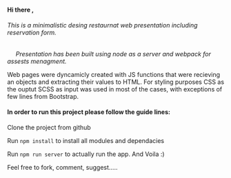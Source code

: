 #### Hi there ,

###### This is a minimalistic desing restaurnat web presentation including reservation form.

      *Presentation has been built using node as a server and webpack for assests menagment.*

Web pages were dyncamicly created with JS functions that were recieving an objects and extracting their values to HTML. For styling purposes CSS as the ouptut SCSS as input was used in most of the cases, with exceptions of few lines from Bootstrap.



#### In order to run this project please follow the guide lines:

Clone the project from github

Run `npm install` to install all modules and dependacies

Run `npm run server`  to actually run the app. And Voila :) 



Feel free to fork, comment, suggest..... 
